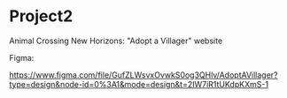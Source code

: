 # Project2

Animal Crossing New Horizons: "Adopt a Villager" website

Figma:

https://www.figma.com/file/GufZLWsvxOvwkS0og3QHlv/AdoptAVillager?type=design&node-id=0%3A1&mode=design&t=2IW7iR1tUKdpKXmS-1